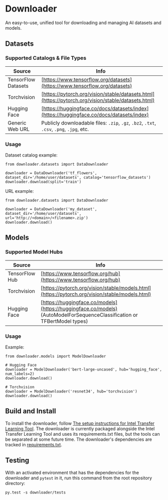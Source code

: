 # Downloader

An easy-to-use, unified tool for downloading and managing AI datasets and models.

## Datasets

### Supported Catalogs & File Types

| Source | Info |
|----------|-----------|
| TensorFlow Datasets | [https://www.tensorflow.org/datasets](https://www.tensorflow.org/datasets) |
| Torchvision | [https://pytorch.org/vision/stable/datasets.html](https://pytorch.org/vision/stable/datasets.html) |
| Hugging Face | [https://huggingface.co/docs/datasets/index](https://huggingface.co/docs/datasets/index) |
| Generic Web URL | Publicly downloadable files: `.zip`, `.gz`, `.bz2`, `.txt`, `.csv`, `.png`, `.jpg`, etc. |

### Usage

Dataset catalog example:
```
from downloader.datasets import DataDownloader

downloader = DataDownloader('tf_flowers', dataset_dir='/home/user/datasets', catalog='tensorflow_datasets')
downloader.download(split='train')
```

URL example:
```
from downloader.datasets import DataDownloader

downloader = DataDownloader('my_dataset', dataset_dir='/home/user/datasets', url='http://<domain>/<filename>.zip')
downloader.download()
```

## Models

### Supported Model Hubs

| Source | Info |
|----------|-----------|
| TensorFlow Hub | [https://www.tensorflow.org/hub](https://www.tensorflow.org/hub) |
| Torchvision | [https://pytorch.org/vision/stable/models.html](https://pytorch.org/vision/stable/models.html) |
| Hugging Face | [https://huggingface.co/models](https://huggingface.co/models) (AutoModelForSequenceClassification or TFBertModel types) |

### Usage

Example:
```
from downloader.models import ModelDownloader

# Hugging Face
downloader = ModelDownloader('bert-large-uncased', hub='hugging_face', num_labels=2)
downloader.download()

# Torchvision
downloader = ModelDownloader('resnet34', hub='torchvision')
downloader.download()
```

## Build and Install

To install the downloader, follow [The setup instructions for Intel Transfer Learning Tool](/README.md#build-and-install). The downloader is currently
packaged alongside the Intel Transfer Learning Tool and uses its requirements.txt files, but the tools can be separated at some future time. The
downloader's dependencies are tracked in [requirements.txt](requirements.txt).

## Testing
With an activated environment that has the dependencies for the downloader and `pytest` in it, run this command from
the root repository directory:

```
py.test -s downloader/tests
```
